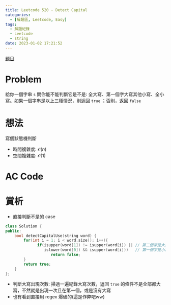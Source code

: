 ```yaml
---
title: Leetcode 520 - Detect Capital
categories:
  - [解題區, Leetcode, Easy]
tags:
  - 解題紀錄
  - Leetcode
  - string
date: 2023-01-02 17:21:52
---
```


[題目](https://leetcode.com/problems/detect-capital/description/)

# Problem

給你一個字串 `s` 問你能不能判斷它是不是: 全大寫、第一個字大寫其他小寫、全小寫。如果一個字串是以上三種情況，則返回 `true` ；否則，返回 `false`

# 想法

寫個狀態機判斷

- 時間複雜度: $\mathcal{O}(n)$
- 空間複雜度: $\mathcal{O}(1)$

# AC Code

<script src="https://emgithub.com/embed-v2.js?target=https%3A%2F%2Fgithub.com%2Froy4801%2Fsolved_problems%2Fblob%2Fmaster%2Fleetcode%2F520.cpp%23L17-L63&style=github&type=code&showBorder=on&showLineNumbers=on&showFileMeta=on&showFullPath=on&showCopy=on"></script>

# 賞析

- 直接判斷不是的 case
```cpp
class Solution {
public:
    bool detectCapitalUse(string word) {
        for(int i = 1; i < word.size(); i++){
              if(isupper(word[1]) != isupper(word[i]) || // 第二個字是大寫 後面出現小寫
                 islower(word[0]) && isupper(word[i]))   // 第一個字是小寫 後面出現大寫
                    return false;
        }        
        return true;
    }
};
```
- 判斷大寫出現次數: 掃過一遍紀錄大寫次數，返回 `true` 的條件不是全部都大寫，不然就是出現一次且在第一個，或是沒有大寫
- 也有看到直接用 regex 爆破的(這是作弊吧ww)

